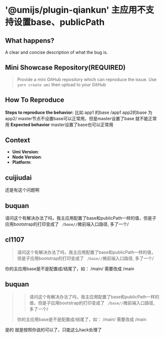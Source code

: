 # '@umijs/plugin-qiankun' 主应用不支持设置base、publicPath

## What happens?

A clear and concise description of what the bug is.

## Mini Showcase Repository(REQUIRED)

> Provide a mini GitHub repository which can reproduce the issue.
> Use `yarn create umi` then upload to your GitHub

<!-- https://github.com/YOUR_REPOSITORY_URL -->

## How To Reproduce

**Steps to reproduce the behavior:**
比如 app1 的base /app1 app2的base 为app2/
master节点不设置base可以正常用，但是master设置了base 就不能正常用
**Expected behavior**
master设置了base也可以正常用

## Context

- **Umi Version**:
- **Node Version**:
- **Platform**:

## cuijiudai

还是有这个问题啊

## buquan

请问这个有解决办法了吗，我主应用配置了base和publicPath一样的值，但是子应用bootstrap的打印变成了 ` /base//`微前端入口路径, 多了一个/

## cl1107

> 请问这个有解决办法了吗，我主应用配置了base和publicPath一样的值，但是子应用bootstrap的打印变成了 ` /base//`微前端入口路径, 多了一个/

你的主应用base是不是配置成/结尾了，如： /main/ 需要改成 /main

## buquan

> > 请问这个有解决办法了吗，我主应用配置了base和publicPath一样的值，但是子应用bootstrap的打印变成了 ` /base//`微前端入口路径, 多了一个/
>
> 你的主应用base是不是配置成/结尾了，如： /main/ 需要改成 /main

是的 就是按照你说的可以了，只能这么hack处理了
